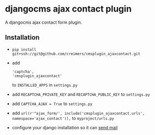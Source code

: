 # djangocms ajax contact plugin

A djangocms ajax contact form plugin.

## Installation

* ``pip install git+ssh://git@github.com/creimers/cmsplugin_ajaxcontact.git``

* add 

  ```
  'captcha',
  'cmsplugin_ajaxcontact'
  ```

  to ``INSTALLED_APPS`` in ``settings.py``

* add ``RECAPTCHA_PRIVATE_KEY`` and ``RECAPTCHA_PUBLIC_KEY`` to ``settings.py``

* add ``CAPTCHA_AJAX = True`` to ``settings.py``

* add ``url(r'^ajax_form/', include('cmsplugin_ajaxcontact.urls', namespace='ajax_contact')),`` to ``myproject/urls.py``

* configure your django installation so it can [send mail](https://docs.djangoproject.com/en/dev/topics/email/)
